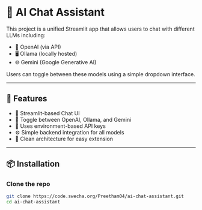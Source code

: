# 🧠 AI Chat Assistant

This project is a unified Streamlit app that allows users to chat with different LLMs including:

- 🧊 OpenAI (via API)
- 🖥️ Ollama (locally hosted)
- 🌐 Gemini (Google Generative AI)

Users can toggle between these models using a simple dropdown interface.

---

## 🚀 Features

- 💬 Streamlit-based Chat UI
- 🔄 Toggle between OpenAI, Ollama, and Gemini
- 🔑 Uses environment-based API keys
- ⚙️ Simple backend integration for all models
- 📂 Clean architecture for easy extension

---

## 📦 Installation

### Clone the repo

```bash
git clone https://code.swecha.org/Preetham04/ai-chat-assistant.git
cd ai-chat-assistant
